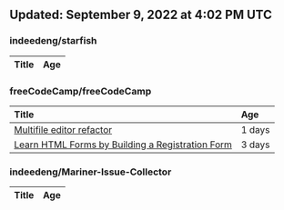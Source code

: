 ## Updated: September 9, 2022 at 4:02 PM UTC


### indeedeng/starfish
|**Title**|**Age**|
|:----|:----|


### freeCodeCamp/freeCodeCamp
|**Title**|**Age**|
|:----|:----|
|[Multifile editor refactor](https://github.com/freeCodeCamp/freeCodeCamp/issues/47467)|1&nbsp;days|
|[Learn HTML Forms by Building a Registration Form](https://github.com/freeCodeCamp/freeCodeCamp/issues/47456)|3&nbsp;days|


### indeedeng/Mariner-Issue-Collector
|**Title**|**Age**|
|:----|:----|